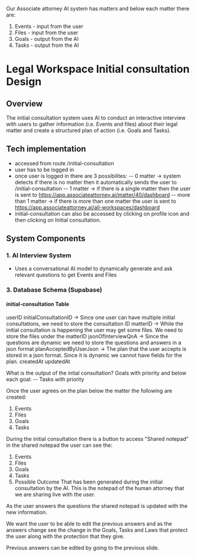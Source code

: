 Our Associate attorney AI system has matters and below each matter there are:
1. Events - input from the user
2. Files - input from the user
3. Goals - output from the AI
4. Tasks - output from the AI

# Legal Workspace Initial consultation Design

## Overview
The initial consultation system uses AI to conduct an interactive interview with users to gather information (i.e. Events and files) about their legal matter and create a structured plan of action (i.e. Goals and Tasks).

## Tech implementation

- accessed from route /initial-consultation
- user has to be logged in
- once user is logged in there are 3 possibilites:
  -- 0 matter ->            system detects if there is no matter then it automatically sends the user to /initial-consultation
  -- 1 matter ->            if there is a single matter then the user is sent to https://app.associateattorney.ai/matter/40/dashboard
  -- more than 1 matter ->  if there is more than one matter the user is sent to https://app.associateattorney.ai/all-workspaces/dashboard
- initial-consultation can also be accessed by clicking on profile icon and then clicking on Initial consultation.


## System Components

### 1. AI Interview System
- Uses a conversational AI model to dynamically generate and ask relevant questions to get Events and Files
    
### 3. Database Schema (Supabase)

#### initial-consultation Table
userID
initialConsultationID -> Since one user can have multiple initial consultations, we need to store the consultation ID
matterID -> While the initial consultation is happening the user may get some files. We need to store the files under the matterID
jsonOfInterviewQnA -> Since the questions are dynamic we need to store the questions and answers in a json format
planAcceptedByUserJson -> The plan that the user accepts is stored in a json format. Since it is dynamic we cannot have fields for the plan.
createdAt
updatedAt

What is the output of the intial consultation?
Goals with priority and below each goal:
    -- Tasks with priority

Once the user agrees on the plan below the matter the following are created:
1. Events
2. Files
3. Goals  
4. Tasks 

During the initial consultation there is a button to access "Shared notepad" in the shared notepad the user can see the:
1. Events
2. Files
3. Goals  
4. Tasks 
5. Possible Outcome 
That has been generated during the initial consultation by the AI. This is the notepad of the human attorney that we are sharing live with the user.

As the user answers the questions the shared notepad is updated with the new information.

We want the user to be able to edit the previous answers and as the answers change see the change in the Goals, Tasks and Laws that protect the user along with the protection that they give.

Previous answers can be edited by going to the previous slide.